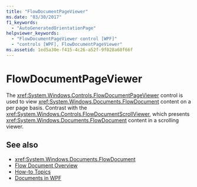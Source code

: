 ```yaml
---
title: "FlowDocumentPageViewer"
ms.date: "03/30/2017"
f1_keywords: 
  - "AutoGeneratedOrientationPage"
helpviewer_keywords: 
  - "FlowDocumentPageViewer control [WPF]"
  - "controls [WPF], FlowDocumentPageViewer"
ms.assetid: 1ed5a30e-f415-4c26-a52f-9f028a68f66f
---
```

# FlowDocumentPageViewer
The <xref:System.Windows.Controls.FlowDocumentPageViewer> control is used to view <xref:System.Windows.Documents.FlowDocument> content on a per page basis. Contrast with the <xref:System.Windows.Controls.FlowDocumentScrollViewer>, which presents <xref:System.Windows.Documents.FlowDocument> content in a scrolling viewer.  
  
## See also
- <xref:System.Windows.Documents.FlowDocument>
- [Flow Document Overview](../../../../docs/framework/wpf/advanced/flow-document-overview.md)
- [How-to Topics](../../../../docs/framework/wpf/advanced/flow-content-elements-how-to-topics.md)
- [Documents in WPF](../../../../docs/framework/wpf/advanced/documents-in-wpf.md)

